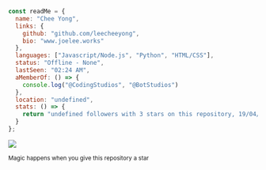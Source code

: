 ```js
const readMe = {
  name: "Chee Yong",
  links: {
    github: "github.com/leecheeyong",
    bio: "www.joelee.works"
  },
  languages: ["Javascript/Node.js", "Python", "HTML/CSS"],
  status: "Offline - None",
  lastSeen: "02:24 AM",
  aMemberOf: () => {
    console.log("@CodingStudios", "@BotStudios")
  },
  location: "undefined",
  stats: () => {
    return "undefined followers with 3 stars on this repository, 19/04/23"
  }
};
```

![](https://komarev.com/ghpvc/?username=leecheeyong&color=orange)

<sub>Magic happens when you give this repository a star</sub>
